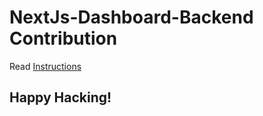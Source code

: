 # NextJs-Dashboard-Backend Contribution

Read [Instructions](https://github.com/TechOptimum/Contribution-Instructions/blob/main/Dashboard%20Backend%20Contribution%20Instructions.md)

## Happy Hacking!
